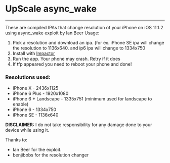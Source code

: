 # UpScale async_wake
---
These are compiled IPAs that change resolution of your iPhone on iOS 11.1.2 using async_wake exploit by Ian Beer
Usage: 
1. Pick a resolution and download an ipa. (for ex. iPhone SE ipa will change the resolution to 1136x640. and ip6 ipa will change to 1334x750
1. Install with [Impactor](http://www.cydiaimpactor.com/)
2. Run the app. Your phone may crash. Retry if it does
3. If tfp appeared you need to reboot your phone and done!
### Resolutions used:

 - iPhone X - 2436x1125
 - iPhone 6 Plus - 1920x1080
 - iPhone 6 + Landscape - 1335x751 (minimum used for landscape to enable)
 - iPhone 6 - 1334x750
 - iPhone SE - 1136x640

**DISCLAIMER:** I do not take responsibility for any damage done to your device while using it.

Thanks to:

- Ian Beer for the exploit.
- benjibobs for the resolution changer
